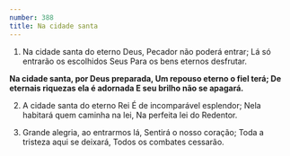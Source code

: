 ```yaml
---
number: 388
title: Na cidade santa
---
```


1. Na cidade santa do eterno Deus,
  Pecador não poderá entrar;
  Lá só entrarão os escolhidos Seus
  Para os bens eternos desfrutar.

  __Na cidade santa, por Deus preparada,
  Um repouso eterno o fiel terá;
  De eternais riquezas ela é adornada
  E seu brilho não se apagará.__

2. A cidade santa do eterno Rei
  É de incomparável esplendor;
  Nela habitará quem caminha na lei,
  Na perfeita lei do Redentor.

3. Grande alegria, ao entrarmos lá,
  Sentirá o nosso coração;
  Toda a tristeza aqui se deixará,
  Todos os combates cessarão.
